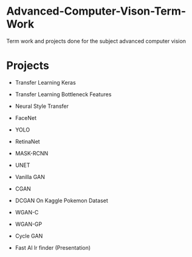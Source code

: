 # Advanced-Computer-Vison-Term-Work
Term work and projects done for the subject advanced computer vision

# Projects
* Transfer Learning Keras

* Transfer Learning Bottleneck Features

* Neural Style Transfer

* FaceNet

* YOLO

* RetinaNet

* MASK-RCNN

* UNET

* Vanilla GAN

* CGAN

* DCGAN On Kaggle Pokemon Dataset

* WGAN-C

* WGAN-GP

* Cycle GAN

* Fast AI lr finder (Presentation)
